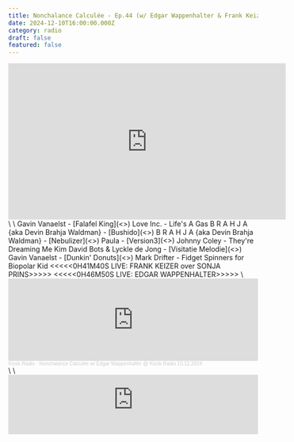```yaml
---
title: Nonchalance Calculée - Ep.44 (w/ Edgar Wappenhalter & Frank Keizer)
date: 2024-12-10T16:00:00.000Z
category: radio
draft: false
featured: false
---
```

<iframe width="560" height="315" src="https://www.youtube.com/embed/UbWWZk7g3OE?si=JOSCuZHeqHCR9_sX" title="YouTube video player" frameborder="0" allow="accelerometer; autoplay; clipboard-write; encrypted-media; gyroscope; picture-in-picture; web-share" referrerpolicy="strict-origin-when-cross-origin" allowfullscreen></iframe>\
\
Gavin Vanaelst - [Falafel King](<>)
Love Inc. - Life's A Gas
B R A H J A {aka Devin Brahja Waldman} - [Bushido](<>)
B R A H J A {aka Devin Brahja Waldman} - [Nebulizer](<>)
Paula - [Version3](<>)
Johnny Coley - They're Dreaming Me
Kim David Bots & Lyckle de Jong - [Visitatie Melodie](<>)
Gavin Vanaelst - [Dunkin' Donuts](<>)
Mark Drifter - Fidget Spinners for Biopolar Kid
<<<<<0H41M40S LIVE: FRANK KEIZER over SONJA PRINS>>>>>
<<<<<0H46M50S LIVE: EDGAR WAPPENHALTER>>>>>
\
<iframe width="100%" height="166" scrolling="no" frameborder="no" allow="autoplay" src="https://w.soundcloud.com/player/?url=https%3A//api.soundcloud.com/tracks/1979465867&color=%23ff5500&auto_play=false&hide_related=false&show_comments=true&show_user=true&show_reposts=false&show_teaser=true"></iframe><div style="font-size: 10px; color: #cccccc;line-break: anywhere;word-break: normal;overflow: hidden;white-space: nowrap;text-overflow: ellipsis; font-family: Interstate,Lucida Grande,Lucida Sans Unicode,Lucida Sans,Garuda,Verdana,Tahoma,sans-serif;font-weight: 100;"><a href="https://soundcloud.com/kioskradio" title="Kiosk Radio" target="_blank" style="color: #cccccc; text-decoration: none;">Kiosk Radio</a> · <a href="https://soundcloud.com/kioskradio/nonchalance-calculee-w-edgar" title="Nonchalance Calculée w/ Edgar Wappenhalter @ Kiosk Radio 10.12.2024" target="_blank" style="color: #cccccc; text-decoration: none;">Nonchalance Calculée w/ Edgar Wappenhalter @ Kiosk Radio 10.12.2024</a></div>\
\
<iframe width="100%" height="120" src="https://player-widget.mixcloud.com/widget/iframe/?hide_cover=1&feed=%2FKioskRadio%2Fnonchalance-calcul%25C3%25A9e-w-edgar-wappenhalter-kiosk-radio-10122024%2F" frameborder="0" ></iframe>

